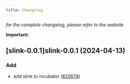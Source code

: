 ```yaml
---
title: Changelog
---
```



*for the complete changelog, please refer to the website*

**Important:**


## [slink-0.0.1]slink-0.0.1 (2024-04-13)

### Add



- add slink to incubator ([#20674](https://github.com/truecharts/charts/issues/20674))
